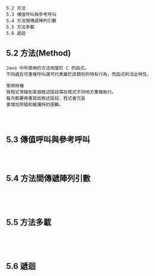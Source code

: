 #
```
5.2 方法
5.3 傳值呼叫與參考呼叫
5.4 方法間傳遞陣列引數
5.5 方法多載
5.6 遞迴
```

## 5.2 方法(Method)
```
Java 中所使用的方法相當於 C 的函式。
不同處在可重複呼叫還可代表屬於該類別的特有行為，而函式則沒此特性。
```
```
使用時機
寫程式常碰到某個敘述區段需在程式不同地方重複執行。
每次都要再重寫該敘述區段，程式會冗長
會增加除錯和維護時的困難。
```

```java

```

```java

```

```java

```


## 5.3 傳值呼叫與參考呼叫

```java

```

```java

```

```java

```

## 5.4 方法間傳遞陣列引數
```java

```

```java

```

```java

```

```java

```

## 5.5 方法多載
```java

```

```java

```

```java

```

```java

```
## 5.6 遞迴

```java

```

```java

```

```java

```

```java

```
